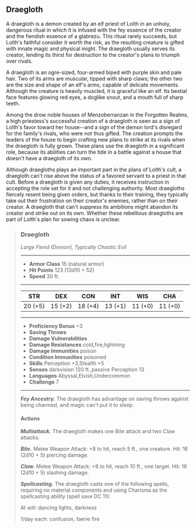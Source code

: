 ## Draegloth
A draegloth is a demon created by an elf priest of Lolth in an unholy, dangerous ritual in which it is infused with the fey essence of the creator and the fiendish essence of a glabrezu. This ritual rarely succeeds, but Lolth's faithful consider it worth the risk, as the resulting creature is gifted with innate magic and physical might. The draegloth usually serves its creator, lending its thirst for destruction to the creator's plans to triumph over rivals.

A draegloth is an ogre-sized, four-armed biped with purple skin and pale hair. Two of its arms are muscular, tipped with sharp claws; the other two are the size and shape of an elf's arms, capable of delicate movements. Although the creature is heavily muscled, it is graceful like an elf. Its bestial face features glowing red eyes, a doglike snout, and a mouth full of sharp teeth.

Among the drow noble houses of Menzoberranzan in the Forgotten Realms, a high priestess's successful creation of a draegloth is seen as a sign of Lolth's favor toward her house--and a sign of the demon lord's disregard for the family's rivals, who were not thus gifted. The creation prompts the leaders of the house to begin crafting new plans to strike at its rivals when the draegloth is fully grown. These plans use the draegloth in a significant role, because its abilities can turn the tide in a battle against a house that doesn't have a draegloth of its own.

Although draegloths plays an important part in the plans of Lolth's cult, a draegloth can't rise above the status of a favored servant to a priest in that cult. Before a draegloth is given any duties, it receives instruction in accepting the role set for it and not challenging authority. Most draegloths fiercely resent being given orders, but thanks to their training, they typically take out their frustration on their creator's enemies, rather than on their creator. A draegloth that can't suppress its ambitions might abandon its creator and strike out on its own. Whether these rebellious draegloths are part of Lolth's plan for sowing chaos is unclear.

>### Draegloth
>*Large Fiend (Demon), Typically Chaotic Evil*
>___
>- **Armor Class** 15 (natural armor)
>- **Hit Points** 123 (13d10 + 52)
>- **Speed** 30 ft.
>___
>|**STR**|**DEX**|**CON**|**INT**|**WIS**|**CHA**|
>|:---:|:---:|:---:|:---:|:---:|:---:|
>|20 (+5)|15 (+2)|18 (+4)|13 (+1)|11 (+0)|11 (+0)|
>
>___
>- **Proficiency Bonus** +3
>- **Saving Throws** 
>- **Damage Vulnerabilities** 
>- **Damage Resistances** cold,fire,lightning
>- **Damage Immunities** poison
>- **Condition Immunities** poisoned
>- **Skills** Perception +3,Stealth +5
>- **Senses** darkvision 120 ft.,passive Perception 13
>- **Languages** Abyssal,Elvish,Undercommon
>- **Challenge** 7
>___
>***Fey Ancestry.*** The draegloth has advantage on saving throws against being charmed, and magic can't put it to sleep.
>
>#### Actions
>***Multiattack.*** The draegloth makes one Bite attack and two Claw attacks.
>
>***Bite.*** Melee Weapon Attack: +8 to hit, reach 5 ft., one creature. Hit: 16 (2d10 + 5) piercing damage.
>
>***Claw.*** Melee Weapon Attack: +8 to hit, reach 10 ft., one target. Hit: 16 (2d10 + 5) slashing damage.
>
>***Spellcasting.*** The draegloth casts one of the following spells, requiring no material components and using Charisma as the spellcasting ability (spell save DC 11):
>
>At will: dancing lights, darkness
>
>1/day each: confusion, faerie fire
>
